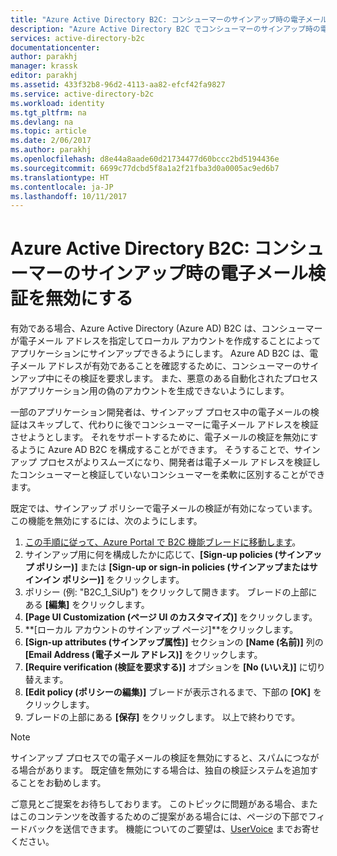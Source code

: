 ```yaml
---
title: "Azure Active Directory B2C: コンシューマーのサインアップ時の電子メール検証を無効にする | Microsoft Docs"
description: "Azure Active Directory B2C でコンシューマーのサインアップ時の電子メール検証を無効にする方法を示すトピック"
services: active-directory-b2c
documentationcenter: 
author: parakhj
manager: krassk
editor: parakhj
ms.assetid: 433f32b8-96d2-4113-aa82-efcf42fa9827
ms.service: active-directory-b2c
ms.workload: identity
ms.tgt_pltfrm: na
ms.devlang: na
ms.topic: article
ms.date: 2/06/2017
ms.author: parakhj
ms.openlocfilehash: d8e44a8aade60d21734477d60bccc2bd5194436e
ms.sourcegitcommit: 6699c77dcbd5f8a1a2f21fba3d0a0005ac9ed6b7
ms.translationtype: HT
ms.contentlocale: ja-JP
ms.lasthandoff: 10/11/2017
---
```

# <a name="azure-active-directory-b2c-disable-email-verification-during-consumer-sign-up"></a>Azure Active Directory B2C: コンシューマーのサインアップ時の電子メール検証を無効にする
有効である場合、Azure Active Directory (Azure AD) B2C は、コンシューマーが電子メール アドレスを指定してローカル アカウントを作成することによってアプリケーションにサインアップできるようにします。 Azure AD B2C は、電子メール アドレスが有効であることを確認するために、コンシューマーのサインアップ中にその検証を要求します。 また、悪意のある自動化されたプロセスがアプリケーション用の偽のアカウントを生成できないようにします。

一部のアプリケーション開発者は、サインアップ プロセス中の電子メールの検証はスキップして、代わりに後でコンシューマーに電子メール アドレスを検証させようとします。 それをサポートするために、電子メールの検証を無効にするように Azure AD B2C を構成することができます。 そうすることで、サインアップ プロセスがよりスムーズになり、開発者は電子メール アドレスを検証したコンシューマーと検証していないコンシューマーを柔軟に区別することができます。

既定では、サインアップ ポリシーで電子メールの検証が有効になっています。 この機能を無効にするには、次のようにします。

1. [この手順に従って、Azure Portal で B2C 機能ブレードに移動します](active-directory-b2c-app-registration.md#navigate-to-b2c-settings)。
2. サインアップ用に何を構成したかに応じて、**[Sign-up policies (サインアップ ポリシー)]** または **[Sign-up or sign-in policies (サインアップまたはサインイン ポリシー)]** をクリックします。
3. ポリシー (例: "B2C_1_SiUp") をクリックして開きます。 ブレードの上部にある **[編集]** をクリックします。
4. **[Page UI Customization (ページ UI のカスタマイズ)]** をクリックします。
5. **[ローカル アカウントのサインアップ ページ]**をクリックします。
6. **[Sign-up attributes (サインアップ属性)]** セクションの **[Name (名前)]** 列の **[Email Address (電子メール アドレス)]** をクリックします。
7. **[Require verification (検証を要求する)]** オプションを **[No (いいえ)]** に切り替えます。
8. **[Edit policy (ポリシーの編集)]** ブレードが表示されるまで、下部の **[OK]** をクリックします。
9. ブレードの上部にある **[保存]** をクリックします。 以上で終わりです。

> [!NOTE]
> サインアップ プロセスでの電子メールの検証を無効にすると、スパムにつながる場合があります。 既定値を無効にする場合は、独自の検証システムを追加することをお勧めします。
> 
> 

ご意見とご提案をお待ちしております。 このトピックに問題がある場合、またはこのコンテンツを改善するためのご提案がある場合には、ページの下部でフィードバックを送信できます。 機能についてのご要望は、[UserVoice](https://feedback.azure.com/forums/169401-azure-active-directory/category/160596-b2c) までお寄せください。